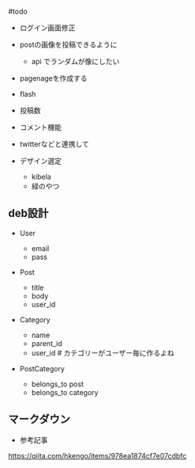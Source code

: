 
#todo

- ログイン画面修正
- postの画像を投稿できるように
  - api でランダムが像にしたい
- pagenageを作成する
- flash
- 投稿数
- コメント機能
- twitterなどと連携して

- デザイン選定
  - kibela
  - 緑のやつ


## deb設計

- User
  - email
  - pass

- Post
  - title
  - body
  - user_id

- Category
  - name
  - parent_id
  - user_id # カテゴリーがユーザー毎に作るよね

- PostCategory
  - belongs_to post
  - belongs_to category



## マークダウン

- 参考記事

https://qiita.com/hkengo/items/978ea1874cf7e07cdbfc